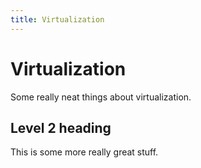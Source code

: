 ```yaml
---
title: Virtualization
---
```


# Virtualization

Some really neat things about virtualization.

## Level 2 heading

This is some more really great stuff.

